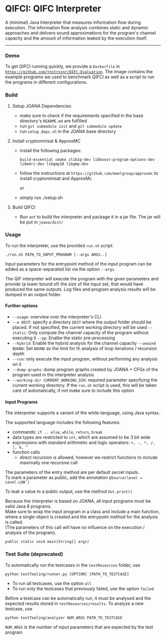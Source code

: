 # QIFCI: QIFC Interpreter

A (minimal) Java Interpreter that measures information flow during execution. The information flow analysis combines static and dynamic approaches and delivers sound approximations for the program's channel capacity and the amount of information leaked by the execution itself.

----------------

### Demo
To get QIFCI running quickly, we provide a ``Dockerfile`` in [``https://github.com/tnstrssnr/QIFC-Evaluation``](https://github.com/tnstrssnr/QIFC-Evaluation). The image contains the example programs we used to benchmark QIFCI as well as a script to run the programs in different configurations.


### Build

1. Setup JOANA Dependencies
    - make sure to check if the requirements specified in the base directory's ``README.md`` are fulfilled
    - run ``git submodule init`` and ``git submodule update``
    - run ``setup_deps.sh`` in the JOANA base directory


2. Install cryptominisat & ApproxMC
    - install the following packages:
      ````
      build-essential cmake zlib1g-dev libboost-program-options-dev libm4ri-dev libgmp10 libgmp-dev
      ````
    - follow the instructions at ``https://github.com/meelgroup/approxmc`` to install cryptominisat and ApproxMc

      or
    - simply run ./setup.sh


3. Build QIFCI
    - Run `ant` to build the interpreter and package it in a jar file. The jar will be put in ``joana/dist/``

### Usage

To run the interpreter, use the provided ``run.sh`` script:

````
./run.sh PATH_TO_INPUT_PROGRAM [--args ARGS..]
````

Input parameters for the entrypoint method of the input program can be added as a space-separated list via the
option ``--args``.

The QIF interpreter will execute the program with the given parameters and provide (a lower bound of) the size of the
input set, that would have produced the same outputs. Log files and program analysis results will be dumped in an output
folder.

#### Further options

- ``--usage``: overview over the interpreter's CLI
- ``--o DEST``: specify a directory ``DEST`` where the output folder should be placed. If not specified, the current
  working directory will be used
  ``--static``: Only compute the channel capacity of the program without executing it
  ``--pp``: Enalbe the static pre-processing
- ``--hybrid``: Enable the hybrid analysis for the channel capacity
  ``--unwind BOUND``: Set ``BOUND`` as the limit for th analysis of loop iterations / recursion depth
- ``--run``: only execute the input program, without performing any analysis on it
- ``--dump-graphs``: dump program graphs created by JOANA + CFGs of the program used in the interpreter analysis
- ``--working-dir CURRENT_WORKING_DIR``: required parameter specifying the current working directory. If the ``run.sh``
  script is used, this will be taken care of automatically, if not make sure to include this option

#### Input Programs

The interpreter supports a variant of the while-language, using Java syntax.

The supported language includes the following features:

- commands: ``if .. else``, ``while``, ``return``, ``break``
- data types are restricted to ``int``, which are assumed to be 3 bit wide
- expressions with standard arithmetic and logic operators: ``+, -, *, /, |, &, ^``
- function calls
  - direct recursion is allowed, however we restrict functions to include maximally one recursive call

The parameters of the entry method are per default secret inputs.  
To mark a parameter as public, add the annotation ``@Source(level = Level.LOW`)``

To leak a value to a public output, use the method ``Out.print()``

Because the interpreter is based on JOANA, all input programs must be valid Java 8 programs.  
Make sure to wrap the input program in a class and include a main function, where a single object is created and the
entrypoint method for the analysis is called.  
(The parameters of this call will have no influence on the execution / analysis of the program).

````public static void main(String[] args)````

### Test Suite (deprecated)

To automatically run the testcases in the ``testResources`` folder, use

````
python testTooling/runner.py [OPTION] [PATH_TO_TESTCASE]
````

- To run all testcases, use the option ``all``
- To run only the testcases that previously failed, use the option ``failed``

Before a testcase can be automatically run, it must be analysed and the expected results stored
in ``testResources/results``. To analyze a new testcase, use

````
python testTooling/analyzer NUM_ARGS PATH_TO_TESTCASE
````

``NUM_ARGS`` is the number of input parameters that are expected by the test program